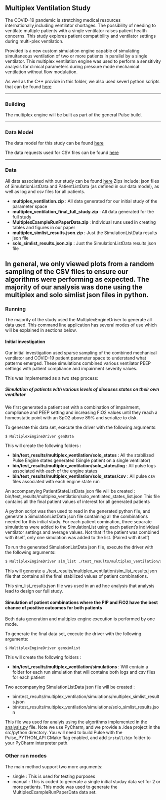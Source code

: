 ## Multiplex Ventilation Study

The COVID-19 pandemic is stretching medical resources internationally,including ventilator shortages.
The possibility of needing to ventilate multiple patients with a single ventilator raises patient health concerns.
This study explores patient compatibility and ventilator settings during multi-plex ventilation.

Provided is a new custom simulation engine capable of simulating simultaneous ventilation of two or more patients in parallel by a single ventilator.
This multiplex ventilation engine was used to perform a sensitivity analysis for clinical parameters during pressure mode mechanical ventilation without flow modulation.

As well as the C++ provide in this folder, we also used severl python scripts that can be found [here](https://gitlab.kitware.com/physiology/engine/-/tree/3.x/src/python/pulse/study/multiplex_ventilation)

---

### Building

The multiplex engine will be built as part of the general Pulse build.

---

### Data Model

The data model for this study can be found [here](https://gitlab.kitware.com/physiology/engine/-/blob/3.x/src/schema/pulse/study/multiplex_ventilation/bind/MultiplexVentilation.proto)

The data requests used for CSV files can be found [here](https://gitlab.kitware.com/physiology/engine/-/blob/3.x/src/cpp/study/multiplex_ventilation/MVEngine.cpp#L612)

---

### Data

All data associated with our study can be found [here](https://data.kitware.com/#collection/59849c788d777f7d33e9c084/folder/5e979e5a9014a6d84e12b150)
Zips include: json files of SimulationListData and PatientListData (as defined in our data model), as well as log and csv files for all patients.

  - <b>multiplex_ventilation.zip</b> : All data generated for our initial study of the parameter space
  - <b>multiplex_ventilation_final_full_study.zip</b> : All data generated for the full study 
  - <b>MultiplexExampleRunPaperData.zip</b> : Individual runs used in creating tables and figures in our paper
  - <b>multiplex_simlist_results.json.zip</b> : Just the SimulationListData results json file
  - <b>solo_simlist_results.json.zip</b> : Just the SimulationListData results json file
 
In general, we only viewed plots from a random sampling of the CSV files to ensure our algorithms were performing as expected.
The majority of our analysis was done using the multiplex and solo simlist json files in python. 
---

### Running

The majority of the study used the MultiplexEngineDriver to generate all data used.
This command line application has several modes of use which will be explained in sections below.

#### Initial investigation

Our initial investigation used sparse sampling of the combined mechanical ventilator and COVID-19 patient parameter space to understand what patterns emerged.
These simulations combined various ventilator PEEP settings with patient compliance and impairment severity values.

This was implemented as a two step process: 
  
##### Simulation of patients with various levels of diseases states on their own ventilator

We first generated a patient set with a combination of impairment, compliance and PEEP setting and increasing FiO2 values until they reach a homeostatic point with an SpO2 above 89% and serialize to disk.

To generate this data set, execute the driver with the following arguments:

~~~~~~~~~~~~~~~~~~~~~~~~~~~~~~~~~~bash
$ MultiplexEngineDriver genData
~~~~~~~~~~~~~~~~~~~~~~~~~~~~~~~~~~~

This will create the following folders : 

  - <b>bin/test_results/multiplex_ventilation/solo_states</b> : All the stabilized Pulse Engine states generated (Single patient on a single ventilator)
  - <b>bin/test_results/multiplex_ventilation/solo_states/log</b> : All pulse logs associated with each of the engine states
  - <b>bin/test_results/multiplex_ventilation/solo_states/csv</b> : All pulse csv files associated with each engine state run

An accompanying PatientStateListData json file will be created : bin/test_results/multiplex_ventilation/solo_ventilated_states_list.json
This file contains all the final patient values of interest for all generated patients

A python script was then used to read in the generated python file, and generate a SimulationListData json file containing all the combinations needed for this initial study.
For each patient comination, three separate simulations were added to the SimulationList using each patient’s individual ventilator settings and average values.
Not that if the patient was combined with itself, only one simulation was added to the list. (Paired with itself)

To run the generated SimulationListData json file, execute the driver with the following arguments:

~~~~~~~~~~~~~~~~~~~~~~~~~~~~~~~~~~bash
$ MultiplexEngineDriver sim_list ./test_results/multiplex_ventilation/sim_list.json
~~~~~~~~~~~~~~~~~~~~~~~~~~~~~~~~~~~

This will generate a ./test_results/multiplex_ventilation/sim_list_results.json file that contains all the final stabilized values of patient combinations.

This sim_list_results.json file was used in an ad hoc analysis that analysis lead to design our full study.

#### Simulation of patient combinations where the PIP and FiO2 have the best chance of positive outcomes for both patients

Both data generation and multiplex engine execution is performed by one mode.

To generate the final data set, execute the driver with the following arguments:

~~~~~~~~~~~~~~~~~~~~~~~~~~~~~~~~~~bash
$ MultiplexEngineDriver gensimlist
~~~~~~~~~~~~~~~~~~~~~~~~~~~~~~~~~~~

This will create the following folders : 

  - <b>bin/test_results/multiplex_ventilation/simulations</b> : Will contain a folder for each run simulation that will containe both logs and csv files for each patient

Two accompanying SimulationListData json file will be created : 
  - bin/test_results/multiplex_ventilation/simulations/multiplex_simlist_results.json
  - bin/test_results/multiplex_ventilation/simulations/solo_simlist_results.json

This file was used for analyis using the algorithms implemented in the [analysis.py](https://gitlab.kitware.com/physiology/engine/-/blob/3.x/src/python/pulse/study/multiplex_ventilation/analysis.py) file.
Note we use PyCharm, and we provide a .idea project in the src/python directory.
You will need to build Pulse with the Pulse_PYTHON_API CMake flag enabled, and add `install/bin` folder to your PyCharm interpreter path.

### Other run modes

The main method support two more arguments:

  - single : This is used for testing purposes
  - manual : This is coded to generate a single initial studay data set for 2 or more patients. This mode was used to generate the MultiplexExampleRunPaperData data set. 

